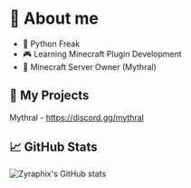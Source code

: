 # 💫 About me

- 🤖 Python Freak
- 🎮 Learning Minecraft Plugin Development
- 📝 Minecraft Server Owner (Mythral)


## 📂 My Projects
Mythral - https://discord.gg/mythral


## 📈 GitHub Stats
![Zyraphix's GitHub stats](https://github-readme-stats.vercel.app/api?username=itsphox7&show_icons=true&theme=dracula)
